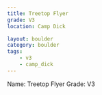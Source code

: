 ```yaml
---
title: Treetop Flyer
grade: V3
location: Camp Dick

layout: boulder
category: boulder
tags:
    - v3
    - camp_dick
---
```


Name: Treetop Flyer
Grade: V3
